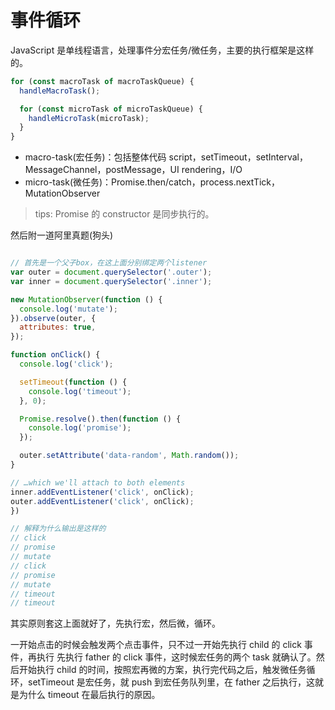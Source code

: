 # 事件循环

JavaScript 是单线程语言，处理事件分宏任务/微任务，主要的执行框架是这样的。

```ts
for (const macroTask of macroTaskQueue) {
  handleMacroTask();

  for (const microTask of microTaskQueue) {
    handleMicroTask(microTask);
  }
}
```

- macro-task(宏任务)：包括整体代码 script，setTimeout，setInterval，MessageChannel，postMessage，UI rendering，I/O
- micro-task(微任务)：Promise.then/catch，process.nextTick，MutationObserver

> tips: Promise 的 constructor 是同步执行的。

然后附一道阿里真题(狗头)

```js

// 首先是一个父子box，在这上面分别绑定两个listener
var outer = document.querySelector('.outer');
var inner = document.querySelector('.inner');

new MutationObserver(function () {
  console.log('mutate');
}).observe(outer, {
  attributes: true,
});

function onClick() {
  console.log('click');

  setTimeout(function () {
    console.log('timeout');
  }, 0);

  Promise.resolve().then(function () {
    console.log('promise');
  });

  outer.setAttribute('data-random', Math.random());
}

// …which we'll attach to both elements
inner.addEventListener('click', onClick);
outer.addEventListener('click', onClick);
})

// 解释为什么输出是这样的
// click
// promise
// mutate
// click
// promise
// mutate
// timeout
// timeout
```

其实原则套这上面就好了，先执行宏，然后微，循环。

一开始点击的时候会触发两个点击事件，只不过一开始先执行 child 的 click 事件，再执行
先执行 father 的 click 事件，这时候宏任务的两个 task 就确认了。然后开始执行 child 的时间，按照宏再微的方案，执行完代码之后，触发微任务循环，setTimeout 是宏任务，就 push 到宏任务队列里，在 father 之后执行，这就是为什么 timeout 在最后执行的原因。
